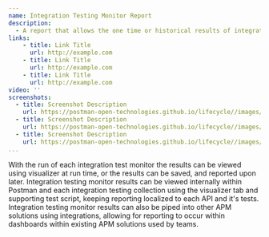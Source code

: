 ```yaml
---
name: Integration Testing Monitor Report
description: 
  - A report that allows the one time or historical results of integration testing monitors to br visualized, providing visibility into whether or not an API integration has been broken at any point in time as defined the schedule of the integration testing monitor.
links:
    - title: Link Title
      url: http://example.com
    - title: Link Title
      url: http://example.com
    - title: Link Title
      url: http://example.com            
video: ''
screenshots:
  - title: Screenshot Description
    url: https://postman-open-technologies.github.io/lifecycle//images/postman-screenshot.png          
  - title: Screenshot Description
    url: https://postman-open-technologies.github.io/lifecycle//images/postman-screenshot.png  
  - title: Screenshot Description
    url: https://postman-open-technologies.github.io/lifecycle//images/postman-screenshot.png   
...
```

With the run of each integration test monitor the results can be viewed using visualizer at run time, or the results can be saved, and reported upon later. Integration testing monitor results can be viewed internally within Postman and each integration testing collection using the visualizer tab and supporting test script, keeping reporting localized to each API and it's tests. Integration testing monitor results can also be piped into other APM solutions using integrations, allowing for reporting to occur within dashboards within existing APM solutions used by teams.